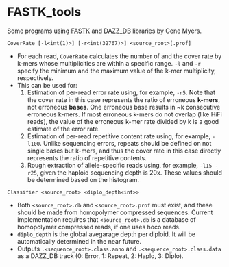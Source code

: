 # FASTK_tools

Some programs using [FASTK](https://github.com/thegenemyers/FASTK) and [DAZZ_DB](https://github.com/thegenemyers/DAZZ_DB) libraries by Gene Myers.

```
CoverRate [-l<int(1)>] [-r<int(32767)>] <source_root>[.prof]
```

- For each read, `CoverRate` calculates the number of and the cover rate by k-mers whose multiplicities are within a specific range. `-l` and `-r` specify the minimum and the maximum value of the k-mer multiplicity, respectively.
- This can be used for:
  1. Estimation of per-read error rate using, for example, `-r5`. Note that the cover rate in this case represents the ratio of erroneous **k-mers**, not erroneous **bases**. One erroneous base results in ~k consecutive erroneous k-mers. If most erroneous k-mers do not overlap (like HiFi reads), the value of the erroneous k-mer rate divided by k is a good estimate of the error rate.
  2. Estimation of per-read repetitive content rate using, for example, `-l100`. Unlike sequencing errors, repeats should be defined on not single bases but k-mers, and thus the cover rate in this case directly represents the ratio of repetitive contents.
  3. Rough extraction of allele-specific reads using, for example, `-l15 -r25`, given the haploid sequencing depth is 20x. These values should be determined based on the histogram.

```
Classifier <source_root> <diplo_depth<int>>
```

- Both `<source_root>.db` and `<source_root>.prof` must exist, and these should be made from homopolymer compressed sequences. Current implementation requires that `<source_root>.db` is a database of homopolymer compressed reads, if one uses hoco reads.
- `diplo_depth` is the global avegarage depth per diploid. It will be automatically determined in the near future.
- Outputs `.<sequence_root>.class.anno` and `.<sequence_root>.class.data` as a DAZZ_DB track (0: Error, 1: Repeat, 2: Haplo, 3: Diplo).
